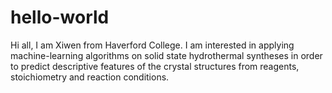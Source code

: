 # hello-world


Hi all, 
  I am Xiwen from Haverford College. I am interested in applying machine-learning algorithms on solid state hydrothermal syntheses in order to predict descriptive features of the crystal structures from reagents, stoichiometry and reaction conditions. 
